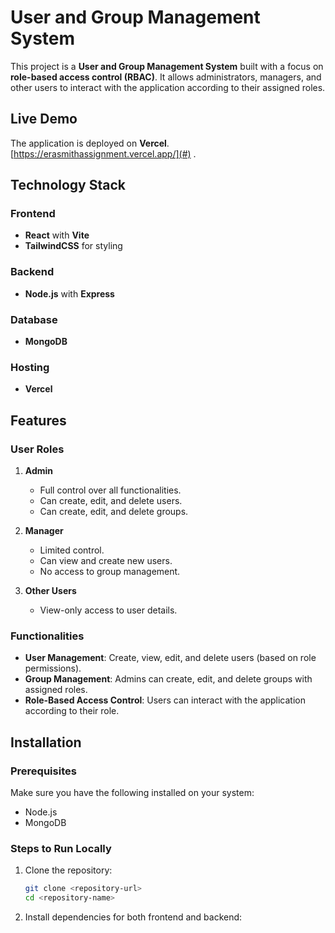 # User and Group Management System  

This project is a **User and Group Management System** built with a focus on **role-based access control (RBAC)**. It allows administrators, managers, and other users to interact with the application according to their assigned roles.  

## Live Demo  
The application is deployed on **Vercel**. [https://erasmithassignment.vercel.app/](#) .  

## Technology Stack  
### Frontend  
- **React** with **Vite**  
- **TailwindCSS** for styling  

### Backend  
- **Node.js** with **Express**  

### Database  
- **MongoDB**  

### Hosting  
- **Vercel**  

## Features  
### User Roles  
1. **Admin**  
   - Full control over all functionalities.  
   - Can create, edit, and delete users.  
   - Can create, edit, and delete groups.  

2. **Manager**  
   - Limited control.  
   - Can view and create new users.  
   - No access to group management.  

3. **Other Users**  
   - View-only access to user details.  

### Functionalities  
- **User Management**: Create, view, edit, and delete users (based on role permissions).  
- **Group Management**: Admins can create, edit, and delete groups with assigned roles.  
- **Role-Based Access Control**: Users can interact with the application according to their role.  

## Installation  

### Prerequisites  
Make sure you have the following installed on your system:  
- Node.js  
- MongoDB  

### Steps to Run Locally  
1. Clone the repository:  
   ```bash
   git clone <repository-url>
   cd <repository-name>

2. Install dependencies for both frontend and backend:
